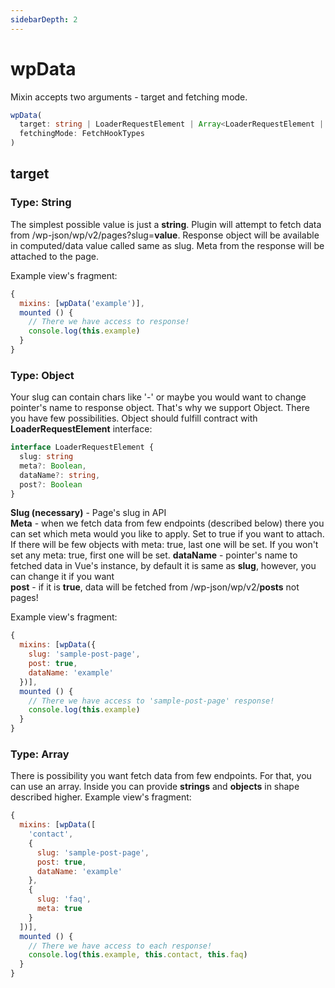 ```yaml
---
sidebarDepth: 2
---
```


# wpData
Mixin accepts two arguments - target and fetching mode.
```ts
wpData(
  target: string | LoaderRequestElement | Array<LoaderRequestElement | string>, 
  fetchingMode: FetchHookTypes
)
```

## target
### Type: String
The simplest possible value is just a **string**. Plugin will attempt to fetch data from /wp-json/wp/v2/pages?slug=**value**. Response object will be available in computed/data value called same as slug. Meta from the response will be attached to the page.

Example view's fragment:

```js
{
  mixins: [wpData('example')],
  mounted () {
    // There we have access to response!
    console.log(this.example)
  }
}
```

### Type: Object
Your slug can contain chars like '-' or maybe you would want to change pointer's name to response object. That's why we support Object. There you have few possibilities. Object should fulfill contract with **LoaderRequestElement** interface:
```ts
interface LoaderRequestElement {
  slug: string
  meta?: Boolean,
  dataName?: string,
  post?: Boolean
}
```

**Slug (necessary)** - Page's slug in API   
**Meta** - when we fetch data from few endpoints (described below) there you can set which meta would you like to apply. Set to true if you want to attach. If there will be few objects with meta: true, last one will be set. If you won't set any meta: true, first one will be set.
**dataName** - pointer's name to fetched data in Vue's instance, by default it is same as **slug**, however, you can change it if you want   
**post** - if it is **true**, data will be fetched from /wp-json/wp/v2/**posts** not pages!   


Example view's fragment:

```js
{
  mixins: [wpData({
    slug: 'sample-post-page',
    post: true,
    dataName: 'example'
  })],
  mounted () {
    // There we have access to 'sample-post-page' response!
    console.log(this.example)
  }
}
```

### Type: Array
There is possibility you want fetch data from few endpoints. For that, you can use an array. Inside you can provide **strings** and **objects** in shape described higher.
Example view's fragment:

```js
{
  mixins: [wpData([
    'contact',
    {
      slug: 'sample-post-page',
      post: true,
      dataName: 'example'
    },
    {
      slug: 'faq',
      meta: true
    }
  ])],
  mounted () {
    // There we have access to each response!
    console.log(this.example, this.contact, this.faq)
  }
}
```

